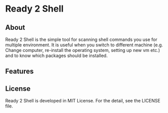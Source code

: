 Ready 2 Shell
=============

About
-----
Ready 2 Shell is the simple tool for scanning shell commands you use for multiple environment.
It is useful when you switch to different machine (e.g. Change computer, re-install the operating system, setting up new vm etc.) and to know which packages should be installed.

Features
--------

License
-------
Ready 2 Shell is developed in MIT License. For the detail, see the LICENSE file.
